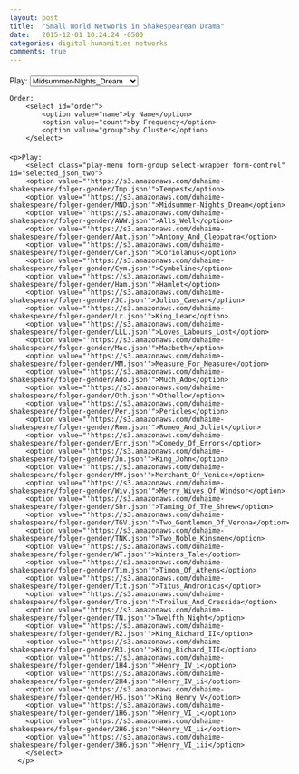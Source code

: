 ```yaml
---
layout: post
title:  "Small World Networks in Shakespearean Drama"
date:   2015-12-01 10:24:24 -0500
categories: digital-humanities networks
comments: true
---
```


<!-- Cooccurrence css and js -->
<link rel="stylesheet" type="text/css" href="/css/cooccurrence.css">

<script type="text/javascript" src="https://s3.amazonaws.com/duhaime-shakespeare/js/d3.v2.min.js?2.8.1"></script>
<script type="text/javascript" src="https://s3.amazonaws.com/duhaime-shakespeare/js/jquery-1.7.2.min.js"></script>

<aside class="selection-menu" style="margin-top:20px;">
    <p>Play:
       <select class="play-menu form-group select-wrapper form-control" id="selected_json">
            <option value="'https://s3.amazonaws.com/duhaime-shakespeare/folger/MND.json'">Midsummer-Nights_Dream</option>
            <option value="'https://s3.amazonaws.com/duhaime-shakespeare/folger/AWW.json'">Alls_Well</option>
            <option value="'https://s3.amazonaws.com/duhaime-shakespeare/folger/Ant.json'">Antony_And_Cleopatra</option>
            <option value="'https://s3.amazonaws.com/duhaime-shakespeare/folger/Cor.json'">Coriolanus</option>
            <option value="'https://s3.amazonaws.com/duhaime-shakespeare/folger/Cym.json'">Cymbeline</option>
            <option value="'https://s3.amazonaws.com/duhaime-shakespeare/folger/Ham.json'">Hamlet</option>
            <option value="'https://s3.amazonaws.com/duhaime-shakespeare/folger/JC.json'">Julius_Caesar</option>
            <option value="'https://s3.amazonaws.com/duhaime-shakespeare/folger/Lr.json'">King_Lear</option>
            <option value="'https://s3.amazonaws.com/duhaime-shakespeare/folger/LLL.json'">Loves_Labours_Lost</option>
            <option value="'https://s3.amazonaws.com/duhaime-shakespeare/folger/Mac.json'">Macbeth</option>
            <option value="'https://s3.amazonaws.com/duhaime-shakespeare/folger/MM.json'">Measure_For_Measure</option>
            <option value="'https://s3.amazonaws.com/duhaime-shakespeare/folger/Ado.json'">Much_Ado</option>
            <option value="'https://s3.amazonaws.com/duhaime-shakespeare/folger/Oth.json'">Othello</option>
            <option value="'https://s3.amazonaws.com/duhaime-shakespeare/folger/Per.json'">Pericles</option>
            <option value="'https://s3.amazonaws.com/duhaime-shakespeare/folger/Rom.json'">Romeo_And_Juliet</option>
            <option value="'https://s3.amazonaws.com/duhaime-shakespeare/folger/Err.json'">Comedy_Of_Errors</option>
            <option value="'https://s3.amazonaws.com/duhaime-shakespeare/folger/Jn.json'">King_John</option>
            <option value="'https://s3.amazonaws.com/duhaime-shakespeare/folger/MV.json'">Merchant_Of_Venice</option>
            <option value="'https://s3.amazonaws.com/duhaime-shakespeare/folger/Wiv.json'">Merry_Wives_Of_Windsor</option>
            <option value="'https://s3.amazonaws.com/duhaime-shakespeare/folger/Shr.json'">Taming_Of_The_Shrew</option>
            <option value="'https://s3.amazonaws.com/duhaime-shakespeare/folger/Tmp.json'">Tempest</option>
            <option value="'https://s3.amazonaws.com/duhaime-shakespeare/folger/TGV.json'">Two_Gentlemen_Of_Verona</option>
            <option value="'https://s3.amazonaws.com/duhaime-shakespeare/folger/TNK.json'">Two_Noble_Kinsmen</option>
            <option value="'https://s3.amazonaws.com/duhaime-shakespeare/folger/WT.json'">Winters_Tale</option>
            <option value="'https://s3.amazonaws.com/duhaime-shakespeare/folger/Tim.json'">Timon_Of_Athens</option>
            <option value="'https://s3.amazonaws.com/duhaime-shakespeare/folger/Tit.json'">Titus_Andronicus</option>
            <option value="'https://s3.amazonaws.com/duhaime-shakespeare/folger/Tro.json'">Troilus_And_Cressida</option>
            <option value="'https://s3.amazonaws.com/duhaime-shakespeare/folger/TN.json'">Twelfth_Night</option>
            <option value="'https://s3.amazonaws.com/duhaime-shakespeare/folger/R2.json'">King_Richard_II</option>
            <option value="'https://s3.amazonaws.com/duhaime-shakespeare/folger/R3.json'">King_Richard_III</option>
            <option value="'https://s3.amazonaws.com/duhaime-shakespeare/folger/1H4.json'">Henry_IV_i</option>
            <option value="'https://s3.amazonaws.com/duhaime-shakespeare/folger/2H4.json'">Henry_IV_ii</option>
            <option value="'https://s3.amazonaws.com/duhaime-shakespeare/folger/H5.json'">King_Henry_V</option>
            <option value="'https://s3.amazonaws.com/duhaime-shakespeare/folger/1H6.json'">Henry_VI_i</option>
            <option value="'https://s3.amazonaws.com/duhaime-shakespeare/folger/2H6.json'">Henry_VI_ii</option>
            <option value="'https://s3.amazonaws.com/duhaime-shakespeare/folger/3H6.json'">Henry_VI_iii</option>
        </select>   
    
    Order:
        <select id="order">
            <option value="name">by Name</option>
            <option value="count">by Frequency</option>
            <option value="group">by Cluster</option>
        </select>

<cooccurrencePlot></cooccurrencePlot>

<script type="text/javascript" src="/js/cooccurrence.js"></script>

</p>
</aside>


<!-- Shakespeare gender networks css and js -->
<link rel="stylesheet" type="text/css" href="/css/shakespeareGenderNetworks.css">


<aside class="selection-menu" style="margin-top:20px;">
     
    <p>Play:
        <select class="play-menu form-group select-wrapper form-control" id="selected_json_two">
        <option value="'https://s3.amazonaws.com/duhaime-shakespeare/folger-gender/Tmp.json'">Tempest</option>
        <option value="'https://s3.amazonaws.com/duhaime-shakespeare/folger-gender/MND.json'">Midsummer-Nights_Dream</option>
        <option value="'https://s3.amazonaws.com/duhaime-shakespeare/folger-gender/AWW.json'">Alls_Well</option>
        <option value="'https://s3.amazonaws.com/duhaime-shakespeare/folger-gender/Ant.json'">Antony_And_Cleopatra</option>
        <option value="'https://s3.amazonaws.com/duhaime-shakespeare/folger-gender/Cor.json'">Coriolanus</option>
        <option value="'https://s3.amazonaws.com/duhaime-shakespeare/folger-gender/Cym.json'">Cymbeline</option>
        <option value="'https://s3.amazonaws.com/duhaime-shakespeare/folger-gender/Ham.json'">Hamlet</option>
        <option value="'https://s3.amazonaws.com/duhaime-shakespeare/folger-gender/JC.json'">Julius_Caesar</option>
        <option value="'https://s3.amazonaws.com/duhaime-shakespeare/folger-gender/Lr.json'">King_Lear</option>
        <option value="'https://s3.amazonaws.com/duhaime-shakespeare/folger-gender/LLL.json'">Loves_Labours_Lost</option>
        <option value="'https://s3.amazonaws.com/duhaime-shakespeare/folger-gender/Mac.json'">Macbeth</option>
        <option value="'https://s3.amazonaws.com/duhaime-shakespeare/folger-gender/MM.json'">Measure_For_Measure</option>
        <option value="'https://s3.amazonaws.com/duhaime-shakespeare/folger-gender/Ado.json'">Much_Ado</option>
        <option value="'https://s3.amazonaws.com/duhaime-shakespeare/folger-gender/Oth.json'">Othello</option>
        <option value="'https://s3.amazonaws.com/duhaime-shakespeare/folger-gender/Per.json'">Pericles</option>
        <option value="'https://s3.amazonaws.com/duhaime-shakespeare/folger-gender/Rom.json'">Romeo_And_Juliet</option>
        <option value="'https://s3.amazonaws.com/duhaime-shakespeare/folger-gender/Err.json'">Comedy_Of_Errors</option>
        <option value="'https://s3.amazonaws.com/duhaime-shakespeare/folger-gender/Jn.json'">King_John</option>
        <option value="'https://s3.amazonaws.com/duhaime-shakespeare/folger-gender/MV.json'">Merchant_Of_Venice</option>
        <option value="'https://s3.amazonaws.com/duhaime-shakespeare/folger-gender/Wiv.json'">Merry_Wives_Of_Windsor</option>
        <option value="'https://s3.amazonaws.com/duhaime-shakespeare/folger-gender/Shr.json'">Taming_Of_The_Shrew</option>
        <option value="'https://s3.amazonaws.com/duhaime-shakespeare/folger-gender/TGV.json'">Two_Gentlemen_Of_Verona</option>
        <option value="'https://s3.amazonaws.com/duhaime-shakespeare/folger-gender/TNK.json'">Two_Noble_Kinsmen</option>
        <option value="'https://s3.amazonaws.com/duhaime-shakespeare/folger-gender/WT.json'">Winters_Tale</option>
        <option value="'https://s3.amazonaws.com/duhaime-shakespeare/folger-gender/Tim.json'">Timon_Of_Athens</option>
        <option value="'https://s3.amazonaws.com/duhaime-shakespeare/folger-gender/Tit.json'">Titus_Andronicus</option>
        <option value="'https://s3.amazonaws.com/duhaime-shakespeare/folger-gender/Tro.json'">Troilus_And_Cressida</option>
        <option value="'https://s3.amazonaws.com/duhaime-shakespeare/folger-gender/TN.json'">Twelfth_Night</option>
        <option value="'https://s3.amazonaws.com/duhaime-shakespeare/folger-gender/R2.json'">King_Richard_II</option>
        <option value="'https://s3.amazonaws.com/duhaime-shakespeare/folger-gender/R3.json'">King_Richard_III</option>
        <option value="'https://s3.amazonaws.com/duhaime-shakespeare/folger-gender/1H4.json'">Henry_IV_i</option>
        <option value="'https://s3.amazonaws.com/duhaime-shakespeare/folger-gender/2H4.json'">Henry_IV_ii</option>
        <option value="'https://s3.amazonaws.com/duhaime-shakespeare/folger-gender/H5.json'">King_Henry_V</option>
        <option value="'https://s3.amazonaws.com/duhaime-shakespeare/folger-gender/1H6.json'">Henry_VI_i</option>
        <option value="'https://s3.amazonaws.com/duhaime-shakespeare/folger-gender/2H6.json'">Henry_VI_ii</option>
        <option value="'https://s3.amazonaws.com/duhaime-shakespeare/folger-gender/3H6.json'">Henry_VI_iii</option>
        </select>
      </p>
</aside>

<div align="center" id="shakespeareGenderNetwork" style="height:600px;"></div>

<script type="text/javascript" src="/js/addTooltip.js"></script>
<script type="text/javascript" src="/js/shakespeareGenderNetworks.js"></script>

<script>
d3.json("https://s3.amazonaws.com/duhaime-shakespeare/folger-gender/Tmp.json", drawGraph); 

// handle on click event
d3.select('#selected_json_two').on('change', function() { 
  // erase old image
  d3.select("#shakespeareGenderNetwork").select("svg").remove(); 

  var new_json = eval(d3.select(this).property('value'));
  d3.json(new_json, drawGraph);
});
</script>


